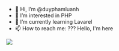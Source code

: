- 👋 Hi, I’m @duyphamluanh
- 👀 I’m interested in PHP
- 🌱 I’m currently learning Lavarel
- 📫 How to reach me: ??? Hello, I'm here

![](https://komarev.com/ghpvc/?username=duyphamluanh&label=PROFILE+VIEWS&color=brightgreen)

<!---
duyphamluanh/duyphamluanh is a ✨ special ✨ repository because its `README.md` (this file) appears on your GitHub profile.
You can click the Preview link to take a look at your changes.
--->
